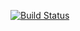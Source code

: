 [![Build Status](https://travis-ci.org/dmseaman37/node.svg?branch=master)](https://travis-ci.org/dmseaman37/node)